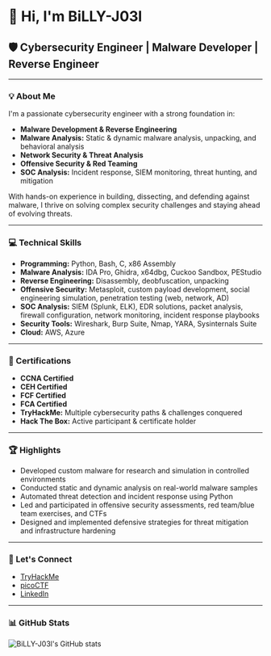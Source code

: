 # 👋 Hi, I'm BiLLY-J03l

## 🛡️ Cybersecurity Engineer | Malware Developer | Reverse Engineer

---

### 💡 About Me

I'm a passionate cybersecurity engineer with a strong foundation in:

- **Malware Development & Reverse Engineering**
- **Malware Analysis:** Static & dynamic malware analysis, unpacking, and behavioral analysis
- **Network Security & Threat Analysis**
- **Offensive Security & Red Teaming**
- **SOC Analysis:** Incident response, SIEM monitoring, threat hunting, and mitigation

With hands-on experience in building, dissecting, and defending against malware, I thrive on solving complex security challenges and staying ahead of evolving threats.

---

### 💻 Technical Skills

- **Programming:** Python, Bash, C, x86 Assembly
- **Malware Analysis:** IDA Pro, Ghidra, x64dbg, Cuckoo Sandbox, PEStudio
- **Reverse Engineering:** Disassembly, deobfuscation, unpacking
- **Offensive Security:** Metasploit, custom payload development, social engineering simulation, penetration testing (web, network, AD)
- **SOC Analysis:** SIEM (Splunk, ELK), EDR solutions, packet analysis, firewall configuration, network monitoring, incident response playbooks
- **Security Tools:** Wireshark, Burp Suite, Nmap, YARA, Sysinternals Suite
- **Cloud:** AWS, Azure
---

### 📜 Certifications

- **CCNA Certified**
- **CEH Certified**
- **FCF Certified**
- **FCA Certified**
- **TryHackMe:** Multiple cybersecurity paths & challenges conquered
- **Hack The Box:** Active participant & certificate holder

---

### 🏆 Highlights

- Developed custom malware for research and simulation in controlled environments
- Conducted static and dynamic analysis on real-world malware samples
- Automated threat detection and incident response using Python
- Led and participated in offensive security assessments, red team/blue team exercises, and CTFs
- Designed and implemented defensive strategies for threat mitigation and infrastructure hardening

---

### 🚀 Let's Connect

- [TryHackMe](https://tryhackme.com/p/billyJ03l)
- [picoCTF](https://play.picoctf.org/users/Billy_J03l)
- [LinkedIn](www.linkedin.com/in/amer-ahmed-84a98b259)

---

### 📊 GitHub Stats

![BiLLY-J03l's GitHub stats](https://github-readme-stats.vercel.app/api?username=BiLLY-J03l&show_icons=true&hide_title=true&theme=radical)


